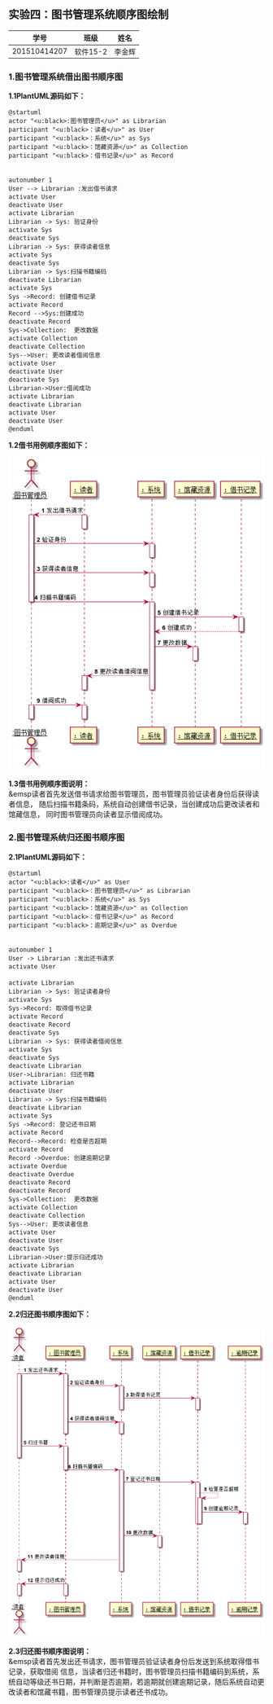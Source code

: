 
## 实验四：图书管理系统顺序图绘制

|学号|班级|姓名|
|:---------------:|:------------:|:------------:|
|201510414207|软件15-2|李金辉|

### 1.图书管理系统借出图书顺序图

**1.1PlantUML源码如下：**
~~~
@startuml
actor "<u:black>:图书管理员</u>" as Librarian
participant "<u:black>：读者</u>" as User
participant "<u:black>：系统</u>" as Sys
participant "<u:black>：馆藏资源</u>" as Collection
participant "<u:black>：借书记录</u>" as Record


autonumber 1
User --> Librarian :发出借书请求
activate User
deactivate User
activate Librarian
Librarian -> Sys: 验证身份
activate Sys
deactivate Sys
Librarian -> Sys: 获得读者信息
activate Sys
deactivate Sys
Librarian -> Sys:扫描书籍编码
deactivate Librarian
activate Sys
Sys ->Record: 创建借书记录
activate Record
Record -->Sys:创建成功
deactivate Record
Sys->Collection:  更改数据
activate Collection
deactivate Collection
Sys-->User: 更改读者借阅信息
activate User
deactivate User
deactivate Sys
Librarian->User:借阅成功
activate Librarian
deactivate Librarian
activate User
deactivate User
@enduml
~~~
**1.2借书用例顺序图如下：**

![](borrowbook.png)

**1.3借书用例顺序图说明：**<br />
&emsp读者首先发送借书请求给图书管理员，图书管理员验证读者身份后获得读者信息，
随后扫描书籍条码，系统自动创建借书记录，当创建成功后更改读者和馆藏信息，
同时图书管理员向读者显示借阅成功。

### 2.图书管理系统归还图书顺序图

**2.1PlantUML源码如下：**
~~~
@startuml
actor "<u:black>:读者</u>" as User
participant "<u:black>：图书管理员</u>" as Librarian
participant "<u:black>：系统</u>" as Sys
participant "<u:black>：馆藏资源</u>" as Collection
participant "<u:black>：借书记录</u>" as Record
participant "<u:black>：逾期记录</u>" as Overdue


autonumber 1
User -> Librarian :发出还书请求
activate User

activate Librarian
Librarian -> Sys: 验证读者身份
activate Sys
Sys->Record: 取得借书记录
activate Record
deactivate Record
deactivate Sys
Librarian -> Sys: 获得读者借阅信息
activate Sys
deactivate Sys
deactivate Librarian
User->Librarian: 归还书籍
activate Librarian
deactivate User
Librarian -> Sys:扫描书籍编码
deactivate Librarian
activate Sys
Sys ->Record: 登记还书日期
activate Record
Record-->Record: 检查是否超期
activate Record
Record ->Overdue: 创建逾期记录
activate Overdue
deactivate Overdue
deactivate Record
deactivate Record
Sys->Collection:  更改数据
activate Collection
deactivate Collection
Sys-->User: 更改读者信息
activate User
deactivate User
deactivate Sys
Librarian->User:提示归还成功
activate Librarian
deactivate Librarian
activate User
deactivate User
@enduml
~~~

**2.2归还图书顺序图如下：**

![](returnbook.png)

**2.3归还图书顺序图说明：**<br />
&emsp读者首先发出还书请求，图书管理员验证读者身份后发送到系统取得借书记录，获取借阅
信息，当读者归还书籍时，图书管理员扫描书籍编码到系统，系统自动等级还书日期，并判断是否逾期，若逾期就创建逾期记录，随后系统自动更改读者和馆藏书籍，图书管理员提示读者还书成功。

